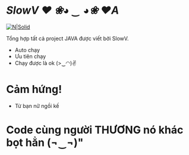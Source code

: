 # ______SlowV ❤___ ❀◕ ‿ ◕❀   ❤A___

[![N|Solid](https://lh3.ggpht.com/-IiRH1nVDQl8/WJaQI_UNUdI/AAAAAAAAHaw/25VllQSgJNkasnHCsGqIGGJbD_ch7A_UgCEw/s1600/trai-tim%2B%25281%2529.jpg)]()

Tổng hợp tất cả project JAVA được viết bởi SlowV.

  - Auto chạy
  - Ưu tiên chạy
  - Chạy được là ok  (>‿◠)✌


# Cảm hứng!

  - Từ bạn nữ ngồi kế



# Code cùng người THƯƠNG nó khác bọt hẳn (¬‿¬)"

